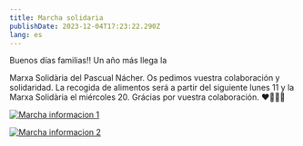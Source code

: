```yaml
---
title: Marcha solidaria
publishDate: 2023-12-04T17:23:22.290Z
lang: es
---
```

Buenos días familias‼️ Un año más llega la

Marxa Solidària del Pascual Nácher. Os pedimos vuestra colaboración y solidaridad. La recogida de alimentos será a partir del siguiente lunes 11 y la Marxa Solidària el miércoles 20. Grácias por vuestra colaboración. ❤️🤶🏻🎄

[![Marcha informacion 1](/images/marxa_1.jpeg)](/images/marxa_1.jpeg)

[![Marcha informacion 2](/images/marxa_2.jpeg)](/images/marxa_2.jpeg)